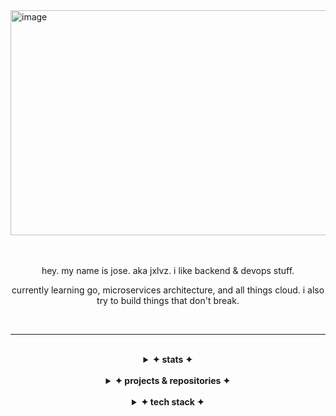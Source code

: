 <img width="1080" height="360" alt="image" src="https://github.com/user-attachments/assets/284a2aac-ec0e-4072-be27-6b4c347948f6" />

<div align="right">

<br>
<br>

</div>

<div align="center">

hey. my name is jose. aka jxlvz. i like backend & devops stuff.

currently learning go, microservices architecture, and all things cloud. i also try to build things that don't break.

<br>

---

</div>

<br>

<div align="center">
<details>
<summary align="center"><b>✦ stats ✦</b></summary>

<br>

<div align="center">
<br>

![Anurag's GitHub stats](https://github-readme-stats.vercel.app/api?username=jxlvz&theme=dark&rank_icon=github)<br>
![Top Langs](https://github-readme-stats.vercel.app/api/top-langs/?username=jxlvz&theme=dark&card_width=450px)

</div>
</details>
<br>
<details>

<summary align="center"><b>✦ projects & repositories ✦</b></summary>

<br>

<div align="center" id="projects">

|     | name                              | description                                  | languages          |
| --- | --------------------------------- | -------------------------------------------- | ------------------ |
| 📟  | [devops-hands-on-project-hivebox] | hivebox with FastAPI + CI/CD + k8s manifests | Python, Dockerfile |
| 🏥  | [patient-management]              | patient management system with microservices | Java               |
| 🎬  | [greenlight]                      | REST JSON API for movies                     | Go                 |
| 📝  | [snippetbox]                      | web app for managing snippets                | Go, HTML, CSS, JS  |
| 👤  | [jxlvz]                    | readme repo                                  | Markdown           |

</div>
</details>

[jxlvz]: https://github.com/jxlvz/jxlvz
[patient-management]: https://github.com/jxlvz/patient-management
[greenlight]: https://github.com/jxlvz/greenlight
[devops-hands-on-project-hivebox]: https://github.com/jxlvz/devops-hands-on-project-hivebox
[snippetbox]: https://github.com/jxlvz/snippetbox

<br>

<details>
<summary align="center"><b>✦ tech stack ✦</b></summary>

<br>

<div align="center">

<img width="750" height="240" alt="image" src="https://github.com/user-attachments/assets/c4162cf2-6095-4a83-9839-25247511c1a7" />


</div>
</details>

<!--
---
## Credits

This README was inspired by [adamperkowski]([https://github.com/adamperkowski/adamperkowski]), licensed under [CC BY 4.0](http://creativecommons.org/licenses/by/4.0/).
-->
